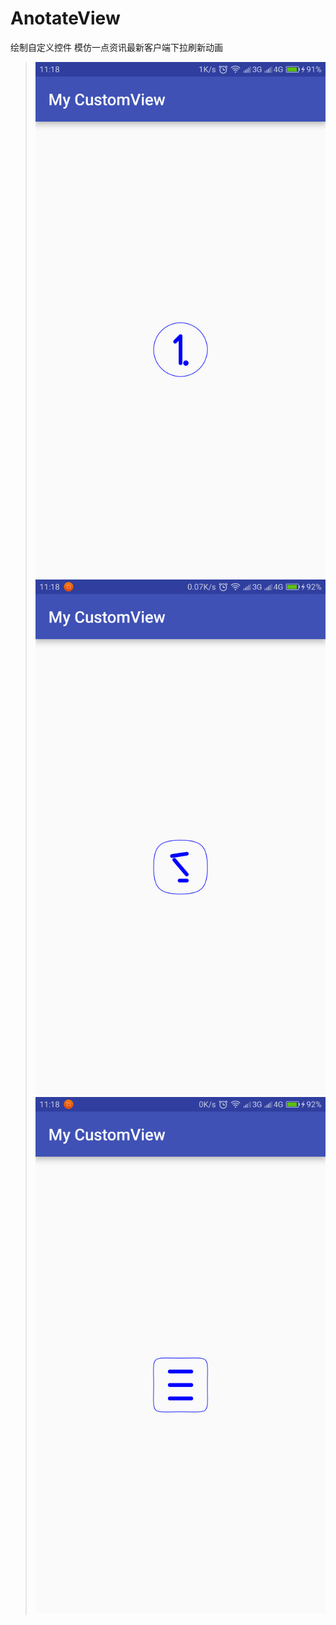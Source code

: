# AnotateView
绘制自定义控件 模仿一点资讯最新客户端下拉刷新动画
> ![效果截图](https://github.com/hanbaokun/AnotateView/blob/master/Screenshot_2016-09-01-11-18-37-0576345644.png)
> ![效果截图](https://github.com/hanbaokun/AnotateView/blob/master/Screenshot_2016-09-01-11-18-40-1336049307.png)
> ![效果截图](https://github.com/hanbaokun/AnotateView/blob/master/Screenshot_2016-09-01-11-18-45-0332001694.png)
